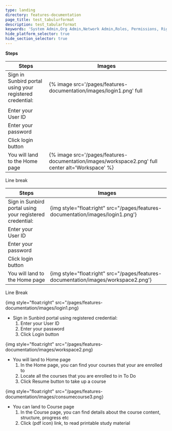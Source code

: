 ```yaml
---
type: landing
directory: features-documentation
page_title: test_tabulurformat
description: test_tabularformat
keywords: 'System Admin,Org Admin,Network Admin,Roles, Permissions, Rights'
hide_platform_selector: true
hide_section_selector: true
---
```


**Steps**

Steps   												  | Images
----------------------------------------------------------|--------
Sign in Sunbird portal using your registered credential:  | {% image src='/pages/features-documentation/images/login1.png' full                                                                   |  center alt='Login' %}
                                                          |
Enter your User ID                                        | 
Enter your password       								  |
Click login button         								  | 
You will land to the Home page    					      | {% image src='/pages/features-documentation/images/workspace2.png' full center alt='Workspace' %}







Line break

Steps   													| Images
------------------------------------------------------------|-----------------------------------------------
Sign in Sunbird portal using your registered credential:	| {img style="float:right" src="/pages/features-documentation/images/login1.png'}
Enter your User ID       									| 
Enter your password     									|
Click login button         									| 
You will land to the Home page        						| {img style="float:right" src="/pages/features-documentation/images/workspace2.png'}








Line Break

{img style="float:right" src="/pages/features-documentation/images/login1.png}

- Sign in Sunbird portal using registered credential:
    1. Enter your User ID
    1. Enter your password
    1. Click Login button

{img style="float:right" src="/pages/features-documentation/images/workspace2.png}

- You will land to Home page
    1. In the Home page, you can find your courses that your are enrolled to
    1. Locate all the courses that you are enrolled to in To Do
    1. Click Resume button to take up a course

{img style="float:right" src="/pages/features-documentation/images/consumecourse3.png}

- You can land to Course page
    1. In the Course page, you can find details about the course content, structure, progress etc
    1. Click (pdf icon) link, to read printable study material
